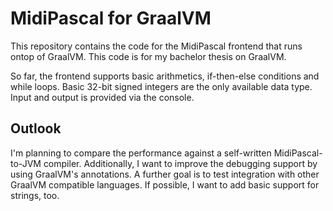 # MidiPascal for GraalVM

This repository contains the code for the MidiPascal frontend that runs ontop of GraalVM.
This code is for my bachelor thesis on GraalVM.

So far, the frontend supports basic arithmetics, if-then-else conditions and while loops.
Basic 32-bit signed integers are the only available data type. Input and output is provided via the console.

## Outlook

I'm planning to compare the performance against a self-written MidiPascal-to-JVM compiler.
Additionally, I want to improve the debugging support by using GraalVM's annotations.
A further goal is to test integration with other GraalVM compatible languages.
If possible, I want to add basic support for strings, too.
